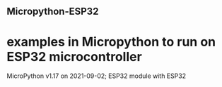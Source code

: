 ## Micropython-ESP32
# examples in Micropython to run on ESP32 microcontroller
MicroPython v1.17 on 2021-09-02; ESP32 module with ESP32
